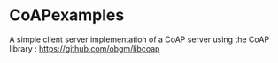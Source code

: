 # CoAPexamples

A simple client server implementation of a CoAP server using the CoAP library : https://github.com/obgm/libcoap
